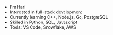 - I'm Hari
- Interested in full-stack development
- Currently learning C++, Node.js, Go, PostgreSQL
- Skilled in Python, SQL, Javascript
- Tools: VS Code, Snowflake, AWS

<!---
hman04/hman04 is a ✨ special ✨ repository because its `README.md` (this file) appears on your GitHub profile.
You can click the Preview link to take a look at your changes.
--->
